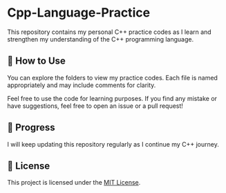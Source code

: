 # Cpp-Language-Practice

This repository contains my personal C++ practice codes as I learn and strengthen my understanding of the C++ programming language.

## 🚀 How to Use

You can explore the folders to view my practice codes. Each file is named appropriately and may include comments for clarity.

Feel free to use the code for learning purposes. If you find any mistake or have suggestions, feel free to open an issue or a pull request!

## 📅 Progress

I will keep updating this repository regularly as I continue my C++ journey.

## 📄 License

This project is licensed under the [MIT License](LICENSE).

